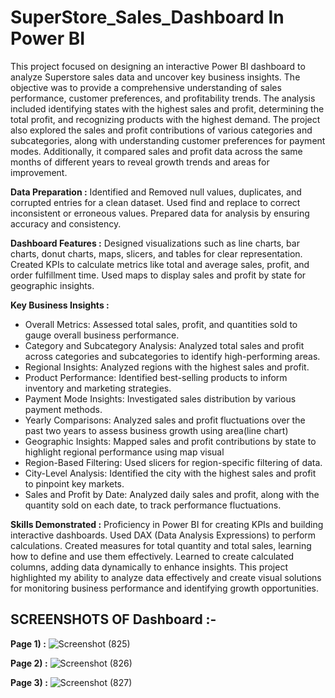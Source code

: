 # SuperStore_Sales_Dashboard In Power BI

This project focused on designing an interactive Power BI dashboard to analyze Superstore sales data and uncover key business insights. The objective was to provide a comprehensive understanding of sales performance, customer preferences, and profitability trends.
The analysis included identifying states with the highest sales and profit, determining the total profit, and recognizing products with the highest demand. The project also explored the sales and profit contributions of various categories and subcategories, along with understanding customer preferences for payment modes. Additionally, it compared sales and profit data across the same months of different years to reveal growth trends and areas for improvement.

**Data Preparation :**
Identified and Removed null values, duplicates, and corrupted entries for a clean dataset.
Used find and replace to correct inconsistent or erroneous values.
Prepared data for analysis by ensuring accuracy and consistency.

**Dashboard Features :**
Designed visualizations such as line charts, bar charts, donut charts, maps, slicers, and tables for clear representation.
Created KPIs to calculate metrics like total and average sales, profit, and order fulfillment time.
Used maps to display sales and profit by state for geographic insights.

**Key Business Insights :**  
- Overall Metrics: Assessed total sales, profit, and quantities sold to gauge overall business performance.<br>
- Category and Subcategory Analysis: Analyzed total sales and profit across categories and subcategories to identify high-performing areas.  
- Regional Insights: Analyzed regions with the highest sales and profit.  
- Product Performance: Identified best-selling products to inform inventory and marketing strategies.  
- Payment Mode Insights: Investigated sales distribution by various payment methods.  
- Yearly Comparisons: Analyzed sales and profit fluctuations over the past two years to assess business growth using area(line chart)  
- Geographic Insights: Mapped sales and profit contributions by state to highlight regional performance using map visual  
- Region-Based Filtering: Used slicers for region-specific filtering of data.  
- City-Level Analysis: Identified the city with the highest sales and profit to pinpoint key markets.  
- Sales and Profit by Date: Analyzed daily sales and profit, along with the quantity sold on each date, to track performance fluctuations.  

**Skills Demonstrated :**
Proficiency in Power BI for creating KPIs and building interactive dashboards.
Used DAX (Data Analysis Expressions) to perform calculations.
Created measures for total quantity and total sales, learning how to define and use them effectively.
Learned to create calculated columns, adding data dynamically to enhance insights.
This project highlighted my ability to analyze data effectively and create visual solutions for monitoring business performance and identifying growth opportunities.

## SCREENSHOTS OF Dashboard :-
**Page 1) :** 
![Screenshot (825)](https://github.com/user-attachments/assets/945adebb-35ec-4dc3-9a99-de71bd8f922f)

**Page 2) :** 
![Screenshot (826)](https://github.com/user-attachments/assets/b6ad7911-a3c6-468b-a954-3438b44d1d97)

**Page 3) :** 
![Screenshot (827)](https://github.com/user-attachments/assets/9858f6d6-df1f-4828-b678-4e0bca1e9007)
